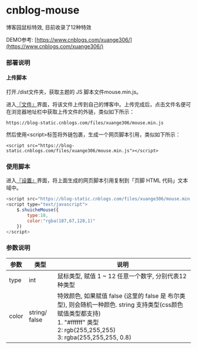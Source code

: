 # cnblog-mouse

博客园鼠标特效, 目前收录了12种特效

DEMO参考: [https://www.cnblogs.com/xuange306/](https://www.cnblogs.com/xuange306/)


### 部署说明
#### 上传脚本
打开./dist文件夹，获取主题的 JS 脚本文件mouse.min.js。

进入[『文件』](https://i.cnblogs.com/Files.aspx)界面，将该文件上传到自己的博客中。上传完成后，点击文件名便可在浏览器地址栏中获取上传文件的外链，类似如下所示：

    https://blog-static.cnblogs.com/files/xuange306/mouse.min.js
    
然后使用\<script>标签将外链包裹，生成一个网页脚本引用，类似如下所示：
```
<script src="https://blog-static.cnblogs.com/files/xuange306/mouse.min.js"></script>
```

### 使用脚本
进入[『设置』](https://i.cnblogs.com/Configure.aspx)界面，将上面生成的网页脚本引用复制到「页脚 HTML 代码」文本域中。

```js
<script src="https://blog-static.cnblogs.com/files/xuange306/mouse.min.js"></script>
<script type="text/javascript">
    $.shuicheMouse({
        type:10, 
        color:"rgba(187,67,128,1)"
    })
</script>
```
### 参数说明
|参数|类型|说明|
|---|---|---|
|type| int | 鼠标类型, 赋值 1 ~ 12 任意一个数字, 分别代表12种类型 |
|color| string/ false | 特效颜色, 如果赋值 false (这里的 false 是 布尔类型), 则会随机一种颜色. string 支持类型(css颜色赋值类型都支持)<br> 1. "#ffffff" 类型 <br> 2: rgb(255,255,255) <br> 3: rgba(255,255,255, 0.8)|

